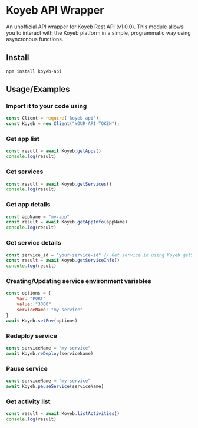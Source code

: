 
# Koyeb API Wrapper

An unofficial API wrapper for Koyeb Rest API (v1.0.0). This module allows you to interact with the Koyeb platform in a simple, programmatic way using asyncronous functions.

## Install

```
npm install koyeb-api
```
## Usage/Examples
### Import it to your code using
```javascript
const Client = require('koyeb-api');
const Koyeb = new Client("YOUR-API-TOKEN"); 
```
### Get app list 
```javascript
const result = await Koyeb.getApps()
console.log(result)
```
### Get services 
```javascript
const result = await Koyeb.getServices()
console.log(result)
```
### Get app details
```javascript
const appName = "my-app"
const result = await Koyeb.getAppInfo(appName)
console.log(result)
```
### Get service details
```javascript
const service_id = "your-service-id" // Get service id using Koyeb.getServices() method
const result = await Koyeb.getServiceInfo()
console.log(result)
```
### Creating/Updating service environment variables
```javascript
const options = {
    Var: "PORT"
    value: "3000"
    serviceName: "my-service"
}
await Koyeb.setEnv(options)
```
### Redeploy service
```javascript
const serviceName = "my-service"
await Koyeb.reDeploy(serviceName)
```
### Pause service
```javascript
const serviceName = "my-service"
await Koyeb.pauseService(serviceName)
```
### Get activity list
```javascript
const result = await Koyeb.listActivities()
console.log(result)
```

